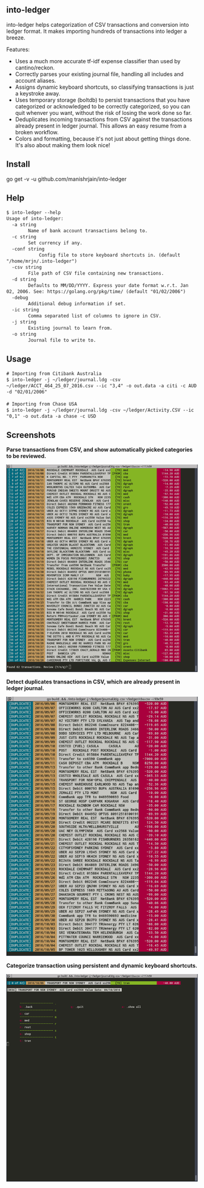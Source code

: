 into-ledger
-----------
into-ledger helps categorization of CSV transactions and conversion into ledger format. It makes importing hundreds of transactions into ledger a breeze.

Features:
- Uses a much more accurate tf-idf expense classifier than used by cantino/reckon.
- Correctly parses your existing journal file, handling all includes and account aliases.
- Assigns dynamic keyboard shortcuts, so classifying transactions is just a keystroke away.
- Uses temporary storage (boltdb) to persist transactions that you have categorized or acknowledged to be correctly categorized, so you can quit whenver you want, without the risk of losing the work done so far.
- Deduplicates incoming transactions from CSV against the transactions already present in ledger journal. This allows an easy resume from a broken workflow.
- Colors and formatting, because it's not just about getting things done. It's also about making them look nice!


Install
-------
go get -v -u github.com/manishrjain/into-ledger


Help
----
```
$ into-ledger --help
Usage of into-ledger:
  -a string
    	Name of bank account transactions belong to.
  -c string
    	Set currency if any.
  -conf string
	    	Config file to store keyboard shortcuts in. (default "/home/mrjn/.into-ledger")
  -csv string
    	File path of CSV file containing new transactions.
  -d string
    	Defaults to MM/DD/YYYY. Express your date format w.r.t. Jan 02, 2006. See: https://golang.org/pkg/time/ (default "01/02/2006")
  -debug
    	Additional debug information if set.
  -ic string
    	Comma separated list of columns to ignore in CSV.
  -j string
    	Existing journal to learn from.
  -o string
    	Journal file to write to.
```


Usage
-----

```
# Importing from Citibank Australia
$ into-ledger -j ~/ledger/journal.ldg -csv ~/ledger/ACCT_464_25_07_2016.csv --ic "3,4" -o out.data -a citi -c AUD -d "02/01/2006"

# Importing from Chase USA
$ into-ledger -j ~/ledger/journal.ldg -csv ~/ledger/Activity.CSV --ic "0,1" -o out.data -a chase -c USD
```

Screenshots
-----------

**Parse transactions from CSV, and show automatically picked categories to be reviewed.**

![list of transactions](list.png)

**Detect duplicates transactions in CSV, which are already present in ledger journal.**

![duplicate detection](duplicates.png)

**Categorize transaction using persistent and dynamic keyboard shortcuts.**

![categorize transaction](txn.png)
